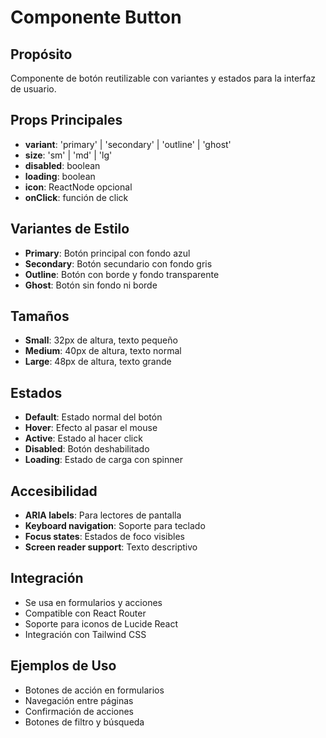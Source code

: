 # Componente Button

## Propósito
Componente de botón reutilizable con variantes y estados para la interfaz de usuario.

## Props Principales
- **variant**: 'primary' | 'secondary' | 'outline' | 'ghost'
- **size**: 'sm' | 'md' | 'lg'
- **disabled**: boolean
- **loading**: boolean
- **icon**: ReactNode opcional
- **onClick**: función de click

## Variantes de Estilo
- **Primary**: Botón principal con fondo azul
- **Secondary**: Botón secundario con fondo gris
- **Outline**: Botón con borde y fondo transparente
- **Ghost**: Botón sin fondo ni borde

## Tamaños
- **Small**: 32px de altura, texto pequeño
- **Medium**: 40px de altura, texto normal
- **Large**: 48px de altura, texto grande

## Estados
- **Default**: Estado normal del botón
- **Hover**: Efecto al pasar el mouse
- **Active**: Estado al hacer click
- **Disabled**: Botón deshabilitado
- **Loading**: Estado de carga con spinner

## Accesibilidad
- **ARIA labels**: Para lectores de pantalla
- **Keyboard navigation**: Soporte para teclado
- **Focus states**: Estados de foco visibles
- **Screen reader support**: Texto descriptivo

## Integración
- Se usa en formularios y acciones
- Compatible con React Router
- Soporte para iconos de Lucide React
- Integración con Tailwind CSS

## Ejemplos de Uso
- Botones de acción en formularios
- Navegación entre páginas
- Confirmación de acciones
- Botones de filtro y búsqueda

